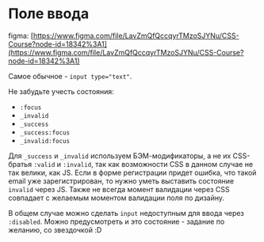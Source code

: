 # Поле ввода

figma: [https://www.figma.com/file/LavZmQfQccqyrTMzoSJYNu/CSS-Course?node-id=18342%3A1](https://www.figma.com/file/LavZmQfQccqyrTMzoSJYNu/CSS-Course?node-id=18342%3A1)

Самое обычное - `input type="text"`.

Не забудьте учесть состояния:
- `:focus`
- `_invalid`
- `_success`
- `_success:focus`
- `_invalid:focus`

Для `_success` и `_invalid` используем БЭМ-модификаторы, а не их CSS-братья `:valid` и `:invalid`, так как возможности CSS в данном случае не так велики, как JS. Если в форме регистрации придет ошибка, что такой email уже зарегистрирован, то нужно уметь выставить состояние `invalid` через JS. Также не всегда момент валидации через CSS совпадает с желаемым моментом валидации поля по дизайну.

В общем случае можно сделать `input` недоступным для ввода через `:disabled`.
Можно предусмотреть и это состояние - задание по желанию, со звездочкой :D
